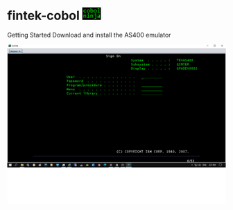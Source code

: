 # fintek-cobol ![alt text](https://github.com/dovk/fintek-cobol/blob/master/resources/cobolninja.png)

Getting Started
Download and install the AS400 emulator 

![alt text](https://github.com/dovk/fintek-cobol/blob/master/resources/as400-signon.png)
